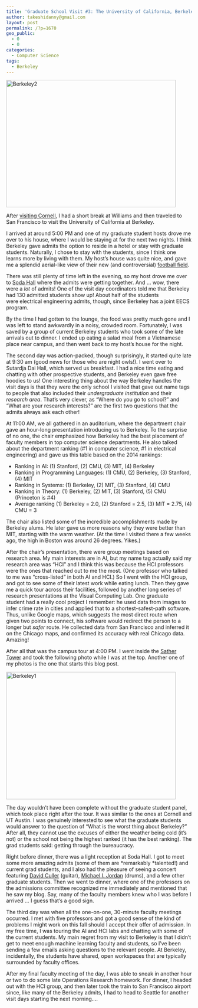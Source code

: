 ```yaml
---
title: 'Graduate School Visit #3: The University of California, Berkeley'
author: takeshidanny@gmail.com
layout: post
permalink: /?p=1670
geo_public:
  - 0
  - 0
categories:
  - Computer Science
tags:
  - Berkeley
---
```

[<img class="aligncenter size-large wp-image-1694" src="http://www.seitad.com/wp-content/uploads/2014/03/berkeley2.jpg?w=460" alt="Berkeley2" width="460" height="345" />][1]

After [visiting Cornell][2], I had a short break at Williams and then traveled to San Francisco to visit the University of California at Berkeley.

<!--more-->

I arrived at around 5:00 PM and one of my graduate student hosts drove me over to his house, where I would be staying at for the next two nights. I think Berkeley gave admits the option to reside in a hotel or stay with graduate students. Naturally, I chose to stay with the students, since I think one learns more by living with them. My host&#8217;s house was quite nice, and gave me a splendid aerial-like view of their new (and controversial) [football field][3].

There was still plenty of time left in the evening, so my host drove me over to [Soda Hall][4] where the admits were getting together. And &#8230; wow, there were a *lot* of admits! One of the visit day coordinators told me that Berkeley had 130 admitted students show up! About half of the students were electrical engineering admits, though, since Berkeley has a joint EECS program.

By the time I had gotten to the lounge, the food was pretty much gone and I was left to stand awkwardly in a noisy, crowded room. Fortunately, I was saved by a group of current Berkeley students who took some of the late arrivals out to dinner. I ended up eating a salad meal from a Vietnamese place near campus, and then went back to my host&#8217;s house for the night.

The second day was action-packed, though surprisingly, it started quite late at 9:30 am (good news for those who are night owls!). I went over to Sutardja Dai Hall, which served us breakfast. I had a nice time eating and chatting with other prospective students, and Berkeley even gave free hoodies to us! One interesting thing about the way Berkeley handles the visit days is that they were the only school I visited that gave out name tags to people that also included their *undergraduate institution* and their *research area*. That&#8217;s very clever, as &#8220;Where do you go to school?&#8221; and &#8220;What are your research interests?&#8221; are the first two questions that the admits always ask each other!

At 11:00 AM, we all gathered in an auditorium, where the department chair gave an hour-long presentation introducing us to Berkeley. To the surprise of no one, the chair emphasized how Berkeley had the best placement of faculty members in top computer science departments. He also talked about the department ranking (#1 in computer science, #1 in electrical engineering) and gave us this table based on the 2014 rankings:

  * Ranking in AI: (1) Stanford, (2) CMU, (3) MIT, (4) Berkeley
  * Ranking in Programming Languages: (1) CMU, (2) Berkeley, (3) Stanford, (4) MIT
  * Ranking in Systems: (1) Berkeley, (2) MIT, (3) Stanford, (4) CMU
  * Ranking in Theory: (1) Berkeley, (2) MIT, (3) Stanford, (5) CMU (Princeton is #4)
  * Average ranking (1) Berkeley = 2.0, (2) Stanford = 2.5, (3) MIT = 2.75, (4) CMU = 3

The chair also listed some of the incredible accomplishments made by Berkeley alums. He later gave us more reasons why they were better than MIT, starting with the warm weather. (At the time I visited there a few weeks ago, the high in Boston was around 26 degrees. Yikes.)

After the chair&#8217;s presentation, there were group meetings based on research area. My main interests are in AI, but my name tag actually said my research area was &#8220;HCI&#8221; and I think this was because the HCI professors were the ones that reached out to me the most. (One professor who talked to me was &#8220;cross-listed&#8221; in both AI and HCI.) So I went with the HCI group, and got to see some of their latest work while eating lunch. Then they gave me a quick tour across their facilities, followed by another long series of research presentations at the Visual Computing Lab. One graduate student had a really cool project I remember: he used data from images to infer crime rate in cities and applied that to a shortest-safest-path software. Thus, unlike Google maps, which suggests the most direct route when given two points to connect, his software would redirect the person to a longer but *safer* route. He collected data from San Francisco and inferred it on the Chicago maps, and confirmed its accuracy with real Chicago data. Amazing!

After all that was the campus tour at 4:00 PM. I went inside the [Sather Tower][5] and took the following photo while I was at the top. Another one of my photos is the one that starts this blog post.

[<img class="aligncenter size-large wp-image-1693" src="http://www.seitad.com/wp-content/uploads/2014/03/berkeley1.jpg?w=460" alt="Berkeley1" width="460" height="345" />][6]

The day wouldn&#8217;t have been complete without the graduate student panel, which took place right after the tour. It was similar to the ones at Cornell and UT Austin. I was genuinely interested to see what the graduate students would answer to the question of &#8220;What is the worst thing about Berkeley?&#8221; After all, they cannot use the excuses of either the weather being cold (it&#8217;s not) or the school not being the highest ranked (it has the best ranking). The grad students said: getting through the bureaucracy.

Right before dinner, there was a light reception at Soda Hall. I got to meet some more amazing admits (some of them are *remarkably *talented!) and current grad students, and I also had the pleasure of seeing a concert featuring [David Culler][7] (guitar), [Michael I. Jordan][8] (drums), and a few other graduate students. Then we went to dinner, where one of the professors on the admissions committee recognized me immediately and mentioned that he saw my blog. Say, many of the faculty members knew who I was before I arrived &#8230; I guess that&#8217;s a good sign.

The third day was when all the one-on-one, 30-minute faculty meetings occurred. I met with five professors and got a good sense of the kind of problems I might work on this fall should I accept their offer of admission. In my free time, I was touring the AI and HCI labs and chatting with some of the current students. My main regret from my visit to Berkeley is that I didn&#8217;t get to meet enough machine learning faculty and students, so I&#8217;ve been sending a few emails asking questions to the relevant people. At Berkeley, incidentally, the students have shared, open workspaces that are typically surrounded by faculty offices.

After my final faculty meeting of the day, I was able to sneak in another hour or two to do some late Operations Research homework. For dinner, I headed out with the HCI group, and then later took the train to San Francisco airport since, like many of the Berkeley admits, I had to head to Seattle for another visit days starting the next morning&#8230;.

 [1]: http://www.seitad.com/wp-content/uploads/2014/03/berkeley2.jpg
 [2]: http://seitad.wordpress.com/2014/03/27/graduate-school-visit-2-cornell-university/
 [3]: http://www.berkeleyside.com/2012/08/27/cal-memorial-stadium-unveiled-after-21-month-renovation/
 [4]: http://www.cs.berkeley.edu/~sequin/soda/soda.html
 [5]: http://en.wikipedia.org/wiki/Sather_Tower
 [6]: http://www.seitad.com/wp-content/uploads/2014/03/berkeley1.jpg
 [7]: http://www.cs.berkeley.edu/~culler/
 [8]: http://www.cs.berkeley.edu/~jordan/